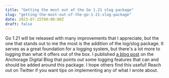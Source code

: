 ```yaml
---
title: "Getting the most out of the Go 1.21 slog package"
slug: "getting-the-most-out-of-the-go-1-21-slog-package"
date: 2023-07-25T00:00:00Z
draft: false
---
```


Go 1.21 will be released with many improvements that I appreciate, but the one that stands out to me the most is the addition of the log/slog package. It serves as a great foundation for a logging system, but there's a lot more to logging than what it offers out of the box. I published [a blog post](https://medium.com/anchorage/three-logging-features-to-improve-your-slog-f72300a7fb66) on the Anchorage Digital Blog that points out some logging features that can and should be added around this package. I hope others find this useful! Reach out on Twitter if you want tips on implementing any of what I wrote about.